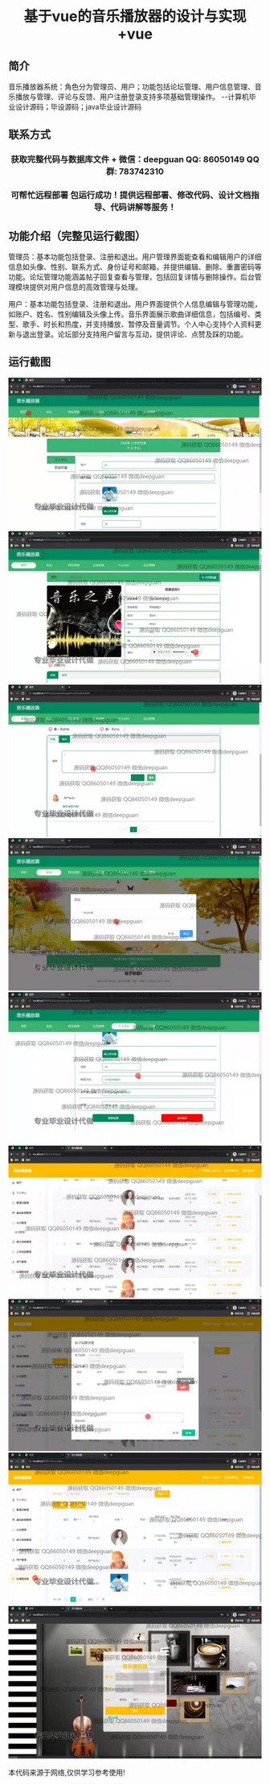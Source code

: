 <p><h1 align="center">基于vue的音乐播放器的设计与实现+vue</h1></p>

## 简介
音乐播放器系统：角色分为管理员、用户；功能包括论坛管理、用户信息管理、音乐播放与管理、评论与反馈、用户注册登录支持多项基础管理操作。    --计算机毕业设计源码；毕设源码；java毕业设计源码


## 联系方式
<p><h3 align="center">获取完整代码与数据库文件 + 微信：deepguan QQ: 86050149 QQ群: 783742310</h3></p>
<p><h3 align="center">可帮忙远程部署 包运行成功！提供远程部署、修改代码、设计文档指导、代码讲解等服务！</h3></p>

## 功能介绍（完整见运行截图）
管理员：基本功能包括登录、注册和退出。用户管理界面能查看和编辑用户的详细信息如头像、性别、联系方式、身份证号和邮箱，并提供编辑、删除、重置密码等功能。论坛管理功能涵盖帖子回复查看与管理，包括回复详情与删除操作。后台管理模块提供对用户信息的高效管理与处理。

用户：基本功能包括登录、注册和退出。用户界面提供个人信息编辑与管理功能，如账户、姓名、性别编辑及头像上传。音乐界面展示歌曲详细信息，包括编号、类型、歌手、时长和热度，并支持播放、暂停及音量调节。个人中心支持个人资料更新与退出登录。论坛部分支持用户留言与互动，提供评论、点赞及踩的功能。


## 运行截图
![](img/001.jpg)
![](img/002.jpg)
![](img/003.jpg)
![](img/004.jpg)
![](img/005.jpg)
![](img/006.jpg)
![](img/007.jpg)
![](img/008.jpg)
![](img/009.jpg)

<p>本代码来源于网络,仅供学习参考使用!</p>
